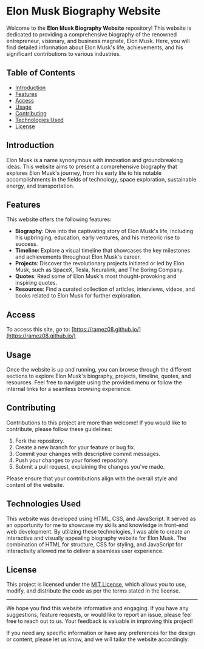 # Elon Musk Biography Website

Welcome to the **Elon Musk Biography Website** repository! This website is dedicated to providing a comprehensive biography of the renowned entrepreneur, visionary, and business magnate, Elon Musk. Here, you will find detailed information about Elon Musk's life, achievements, and his significant contributions to various industries.

## Table of Contents

- [Introduction](#introduction)
- [Features](#features)
- [Access](#access)
- [Usage](#usage)
- [Contributing](#contributing)
- [Technologies Used](#technologies-used)
- [License](#license)

## Introduction

Elon Musk is a name synonymous with innovation and groundbreaking ideas. This website aims to present a comprehensive biography that explores Elon Musk's journey, from his early life to his notable accomplishments in the fields of technology, space exploration, sustainable energy, and transportation.

## Features

This website offers the following features:

- **Biography**: Dive into the captivating story of Elon Musk's life, including his upbringing, education, early ventures, and his meteoric rise to success.
- **Timeline**: Explore a visual timeline that showcases the key milestones and achievements throughout Elon Musk's career.
- **Projects**: Discover the revolutionary projects initiated or led by Elon Musk, such as SpaceX, Tesla, Neuralink, and The Boring Company.
- **Quotes**: Read some of Elon Musk's most thought-provoking and inspiring quotes.
- **Resources**: Find a curated collection of articles, interviews, videos, and books related to Elon Musk for further exploration.

## Access

To access this site, go to: [https://ramez08.github.io/](https://ramez08.github.io/)

## Usage

Once the website is up and running, you can browse through the different sections to explore Elon Musk's biography, projects, timeline, quotes, and resources. Feel free to navigate using the provided menu or follow the internal links for a seamless browsing experience.

## Contributing

Contributions to this project are more than welcome! If you would like to contribute, please follow these guidelines:

1. Fork the repository.
2. Create a new branch for your feature or bug fix.
3. Commit your changes with descriptive commit messages.
4. Push your changes to your forked repository.
5. Submit a pull request, explaining the changes you've made.

Please ensure that your contributions align with the overall style and content of the website.

## Technologies Used

This website was developed using HTML, CSS, and JavaScript. It served as an opportunity for me to showcase my skills and knowledge in front-end web development. By utilizing these technologies, I was able to create an interactive and visually appealing biography website for Elon Musk. The combination of HTML for structure, CSS for styling, and JavaScript for interactivity allowed me to deliver a seamless user experience.

## License

This project is licensed under the [MIT License](LICENSE), which allows you to use, modify, and distribute the code as per the terms stated in the license.

---

We hope you find this website informative and engaging. If you have any suggestions, feature requests, or would like to report an issue, please feel free to reach out to us. Your feedback is valuable in improving this project!

If you need any specific information or have any preferences for the design or content, please let us know, and we will tailor the website accordingly.
